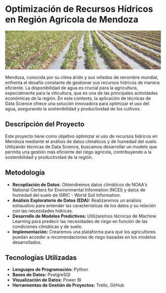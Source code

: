 # Optimización de Recursos Hídricos en Región Agricola de Mendoza

<img src="reports/figures/mendoza_riego.png">

Mendoza, conocida por su clima árido y sus viñedos de renombre mundial, enfrenta el desafío constante de gestionar sus recursos hídricos de manera eficiente. La disponibilidad de agua es crucial para la agricultura, especialmente para la viticultura, que es una de las principales actividades económicas de la región. En este contexto, la aplicación de técnicas de Data Science ofrece una solución innovadora para optimizar el uso del agua, asegurando la sostenibilidad y productividad de los cultivos.

## Descripción del Proyecto
Este proyecto tiene como objetivo optimizar el uso de recursos hídricos en Mendoza mediante el análisis de datos climáticos y de humedad del suelo. Utilizando técnicas de Data Science, buscamos desarrollar un modelo que permita una gestión más eficiente del riego agrícola, contribuyendo a la sostenibilidad y productividad de la región.

## Metodología
- **Recopilación de Datos:** Obtendremos datos climáticos de NOAA's National Centers for Environmental Information (NCEI) y datos de humedad del suelo de ISRIC - World Soil Information.
- **Análisis Exploratorio de Datos (EDA):** Realizaremos un análisis exhaustivo para entender las características de los datos y su relación con las necesidades hídricas.
- **Desarrollo de Modelos Predictivos:** Utilizaremos técnicas de Machine Learning para predecir las necesidades de riego en función de las condiciones climáticas y de suelo.
- **Implementación:** Crearemos una plataforma para que los agricultores puedan acceder a recomendaciones de riego basadas en los modelos desarrollados.

## Tecnologías Utilizadas
- **Lenguajes de Programación:** Python
- **Bases de Datos:** PostgreSQl
- **Visualización de Datos:** Power BI
- **Herramientas de Gestión de Proyectos:** Trello, GitHub
